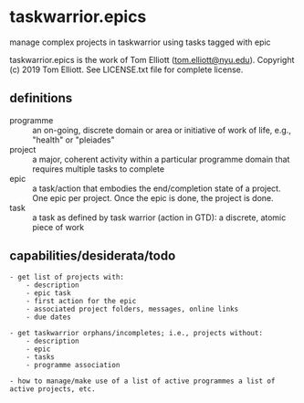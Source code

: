 # taskwarrior.epics

manage complex projects in taskwarrior using tasks tagged with epic

taskwarrior.epics is the work of Tom Elliott (tom.elliott@nyu.edu). Copyright (c) 2019 Tom Elliott. See LICENSE.txt file for complete license.

## definitions

<dl>
    <dt>programme</dt>
        <dd>an on-going, discrete domain or area or initiative of work of life, e.g., "health" or "pleiades"</dd>
    <dt>project</dt>
        <dd>a major, coherent activity within a particular programme domain that requires multiple tasks to complete</dd>
    <dt>epic</dt>
        <dd>a task/action that embodies the end/completion state of a project. One epic per project. Once the epic is done, the project is done.</dd>
    <dt>task</dt>
        <dd>a task as defined by task warrior (action in GTD): a discrete, atomic piece of work</dd>
</dl>

## capabilities/desiderata/todo

    - get list of projects with:
        - description
        - epic task
        - first action for the epic
        - associated project folders, messages, online links
        - due dates

    - get taskwarrior orphans/incompletes; i.e., projects without:
        - description
        - epic
        - tasks
        - programme association

    - how to manage/make use of a list of active programmes a list of active projects, etc.
    